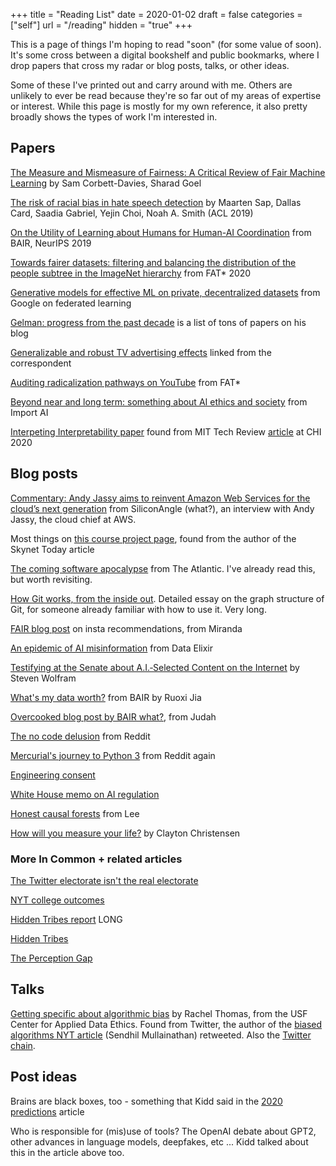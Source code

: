 +++
title = "Reading List"
date = 2020-01-02
draft = false
categories = ["self"]
url = "/reading"
hidden = "true"
+++

This is a page of things I'm hoping to read "soon" (for some value of soon). It's some cross between a digital bookshelf and public bookmarks, where I drop papers that cross my radar or blog posts, talks, or other ideas.

Some of these I've printed out and carry around with me. Others are unlikely to ever be read because they're so far out of my areas of expertise or interest. While this page is mostly for my own reference, it also pretty broadly shows the types of work I'm interested in.

<!--more-->

## Papers

[The Measure and Mismeasure of Fairness: A Critical Review of Fair Machine Learning](https://5harad.com/papers/fair-ml.pdf) by Sam Corbett-Davies, Sharad Goel

[The risk of racial bias in hate speech detection](https://homes.cs.washington.edu/~msap/pdfs/sap2019risk.pdf) by Maarten Sap, Dallas Card, Saadia Gabriel, Yejin Choi, Noah A. Smith (ACL 2019)

[On the Utility of Learning about Humans for Human-AI Coordination](https://arxiv.org/pdf/1910.05789.pdf) from BAIR, NeurIPS 2019

[Towards fairer datasets: filtering and balancing the distribution of the people subtree in the ImageNet hierarchy](https://arxiv.org/abs/1912.07726) from FAT* 2020

[Generative models for effective ML on private, decentralized datasets](https://research.google/pubs/pub48690/) from Google on federated learning

[Gelman: progress from the past decade](https://statmodeling.stat.columbia.edu/2020/01/01/progress-in-the-past-decade/) is a list of tons of papers on his blog

[Generalizable and robust TV advertising effects](https://papers.ssrn.com/sol3/papers.cfm?abstract_id=3273476) linked from the correspondent

[Auditing radicalization pathways on YouTube](https://dl.acm.org/doi/abs/10.1145/3351095.3372879) from FAT*

[Beyond near and long term: something about AI ethics and society](https://arxiv.org/abs/2001.04335) from Import AI

[Interpeting Interpretability paper](http://www-personal.umich.edu/~harmank/) found from MIT Tech Review [article](https://www.technologyreview.com/s/615110/why-asking-an-ai-to-explain-itself-can-make-things-worse) at CHI 2020

## Blog posts

[Commentary: Andy Jassy aims to reinvent Amazon Web Services for the cloud’s next generation](https://siliconangle.com/2019/12/01/commentary-andy-jassy-aims-reinvent-amazon-web-services-clouds-next-generation) from SiliconAngle (what?), an interview with Andy Jassy, the cloud chief at AWS.

Most things on [this course project page](https://courses.cs.washington.edu/courses/cse492e/20wi/project.html), found from the author of the Skynet Today article

[The coming software apocalypse](https://www.theatlantic.com/technology/archive/2017/09/saving-the-world-from-code/540393/) from The Atlantic. I've already read this, but worth revisiting.

[How Git works, from the inside out](https://codewords.recurse.com/issues/two/git-from-the-inside-out?). Detailed essay on the graph structure of Git, for someone already familiar with how to use it. Very long.

[FAIR blog post](https://ai.facebook.com/blog/powered-by-ai-instagrams-explore-recommender-system) on insta recommendations, from Miranda

[An epidemic of AI misinformation](https://thegradient.pub/an-epidemic-of-ai-misinformation) from Data Elixir

[Testifying at the Senate about A.I.‑Selected Content on the Internet](https://writings.stephenwolfram.com/2019/06/testifying-at-the-senate-about-a-i-selected-content-on-the-internet/) by Steven Wolfram

[What's my data worth?](https://bair.berkeley.edu/blog/2019/12/16/data-worth/) from BAIR by Ruoxi Jia

[Overcooked blog post by BAIR what?](https://bair.berkeley.edu/blog/2019/10/21/coordination/), from Judah

[The no code delusion](https://www.alexhudson.com/2020/01/13/the-no-code-delusion/) from Reddit

[Mercurial's journey to Python 3](https://gregoryszorc.com/blog/2020/01/13/mercurial%27s-journey-to-and-reflections-on-python-3/) from Reddit again

[Engineering consent](http://classes.dma.ucla.edu/Fall07/28/Engineering_of_consent.pdf)

[White House memo on AI regulation](https://www.whitehouse.gov/wp-content/uploads/2020/01/Draft-OMB-Memo-on-Regulation-of-AI-1-7-19.pdf)

[Honest causal forests](https://www.markhw.com/blog/causalforestintro) from Lee

[How will you measure your life?](https://hbr.org/2010/07/how-will-you-measure-your-life) by Clayton Christensen

### More In Common + related articles
[The Twitter electorate isn't the real electorate](https://www.theatlantic.com/international/archive/2020/01/jeremy-corbyn-labour-twitter-primary/604690/)

[NYT college outcomes](https://www.nytimes.com/interactive/projects/college-mobility/northwestern-university)

[Hidden Tribes report](https://static1.squarespace.com/static/5a70a7c3010027736a22740f/t/5bbcea6b7817f7bf7342b718/1539107467397/hidden_tribes_report-2.pdf) LONG

[Hidden Tribes](https://hiddentribes.us/)

[The Perception Gap](https://perceptiongap.us/)

## Talks

[Getting specific about algorithmic bias](https://www.youtube.com/watch?v=S-6YGPrmtYc) by Rachel Thomas, from the USF Center for Applied Data Ethics. Found from Twitter, the author of the [biased algorithms NYT article](https://www.nytimes.com/2019/12/06/business/algorithm-bias-fix.html) (Sendhil Mullainathan) retweeted. Also the [Twitter chain](https://twitter.com/math_rachel/status/1191069453389189122).

## Post ideas

Brains are black boxes, too - something that Kidd said in the [2020 predictions](https://venturebeat.com/2020/01/02/top-minds-in-machine-learning-predict-where-ai-is-going-in-2020/) article

Who is responsible for (mis)use of tools? The OpenAI debate about GPT2, other advances in language models, deepfakes, etc ... Kidd talked about this in the article above too.
